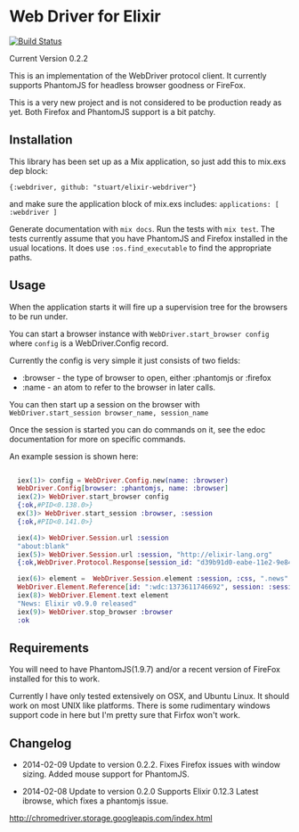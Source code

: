 # Web Driver for Elixir
[![Build Status](https://travis-ci.org/stuart/elixir-webdriver.png?branch=master)](https://travis-ci.org/stuart/elixir-webdriver)

Current Version 0.2.2

This is an implementation of the WebDriver protocol client.
It currently supports PhantomJS for headless browser goodness or
FireFox.

This is a very new project and is not considered to be production
ready as yet. Both Firefox and PhantomJS support is a bit patchy.

## Installation

This library has been set up as a Mix application, so just
add this to mix.exs dep block:

```{:webdriver, github: "stuart/elixir-webdriver"} ```

and make sure the application block of mix.exs includes:
``` applications: [ :webdriver ] ```

Generate documentation with ```mix docs```.
Run the tests with ```mix test```. The tests currently assume that you have
PhantomJS and Firefox installed in the usual locations. It does use
```:os.find_executable``` to find the appropriate paths.

## Usage

When the application starts it will fire up a supervision tree for
the browsers to be run under.

You can start a browser instance with ```WebDriver.start_browser config```
where ```config``` is a WebDriver.Config record.

Currently the config is very simple it just consists of two fields:
 * :browser - the type of browser to open, either :phantomjs or :firefox
 * :name - an atom to refer to the browser in later calls.

You can then start up a session on the browser with
```WebDriver.start_session browser_name, session_name```

Once the session is started you can do commands on it, see the edoc documentation
for more on specific commands.

An example session is shown here:

```Elixir

  iex(1)> config = WebDriver.Config.new(name: :browser)
  WebDriver.Config[browser: :phantomjs, name: :browser]
  iex(2)> WebDriver.start_browser config
  {:ok,#PID<0.138.0>}
  ex(3)> WebDriver.start_session :browser, :session
  {:ok,#PID<0.141.0>}

  iex(4)> WebDriver.Session.url :session
  "about:blank"
  iex(5)> WebDriver.Session.url :session, "http://elixir-lang.org"
  {:ok,WebDriver.Protocol.Response[session_id: "d39b91d0-eabe-11e2-9e84-9dbe69660f4a", status: 0, value: [{}], request: WebDriver.Protocol.Request[method: :POST, url: "http://localhost:57202/wd/hub/session/d39b91d0-eabe-11e2-9e84-9dbe69660f4a/url", headers: ["Content-Type": "application/json;charset=UTF-8", "Content-Length": 32], body: "{\"url\":\"http://elixir-lang.org\"}"]]}

  iex(6)> element =  WebDriver.Session.element :session, :css, ".news"
  WebDriver.Element.Reference[id: ":wdc:1373611746692", session: :session]
  iex(8)> WebDriver.Element.text element
  "News: Elixir v0.9.0 released"
  iex(9)> WebDriver.stop_browser :browser
  :ok

```

## Requirements

You will need to have PhantomJS(1.9.7) and/or a recent version of FireFox installed for this to work.

Currently I have only tested extensively on OSX, and Ubuntu Linux.
It should work on most UNIX like platforms. There is some rudimentary
windows support code in here but I'm pretty sure that Firfox won't work.

## Changelog

* 2014-02-09 Update to version 0.2.2.
             Fixes Firefox issues with window sizing.
             Added mouse support for PhantomJS.

* 2014-02-08 Update to version 0.2.0 Supports Elixir 0.12.3
             Latest ibrowse, which fixes a phantomjs issue.


http://chromedriver.storage.googleapis.com/index.html


